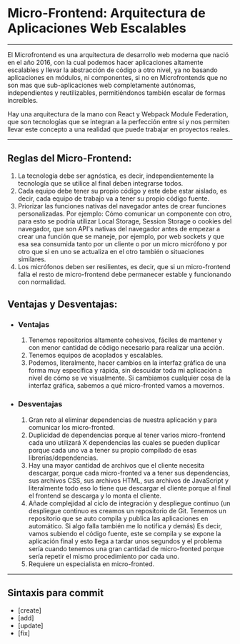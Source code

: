 # Micro-Frontend: Arquitectura de Aplicaciones Web Escalables

---

El Microfrontend es una arquitectura de desarrollo web moderna que nació en el año 2016, con la cual podemos hacer aplicaciones altamente escalables y llevar la abstracción de código a otro nivel, ya no basando aplicaciones en módulos, ni componentes, si no en Microfrontends que no son mas que sub-aplicaciones web completamente autónomas, independientes y reutilizables, permitiéndonos también escalar de formas increíbles.

Hay una arquitectura de la mano con React y Webpack Module Federation, que son tecnologías que se integran a la perfección entre sí y nos permiten llevar este concepto a una realidad que puede trabajar en proyectos reales.

---

## Reglas del Micro-Frontend:

1. La tecnología debe ser agnóstica, es decir, independientemente la tecnología que se utilice al final deben integrarse todos.
2. Cada equipo debe tener su propio código y este debe estar aislado, es decir, cada equipo de trabajo va a tener su propio código fuente.
3. Priorizar las funciones nativas del navegador antes de crear funciones personalizadas. Por ejemplo: Cómo comunicar un componente con otro, para esto se podría utilizar Local Storage, Session Storage o cookies del navegador, que son API's nativas del navegador antes de empezar a crear una función que se maneje, por ejemplo, por web sockets y que esa sea consumida tanto por un cliente o por un micro micrófono y por otro que si en uno se actualiza en el otro también o situaciones similares.
4. Los micrófonos deben ser resilientes, es decir, que si un micro-frontend falla el resto de micro-frontend debe permanecer estable y funcionando con normalidad.

## Ventajas y Desventajas:

- ### Ventajas

  1. Tenemos repositorios altamente cohesivos, fáciles de mantener y con menor cantidad de código necesario para realizar una acción.
  2. Tenemos equipos de acoplados y escalables.
  3. Podemos, literalmente, hacer cambios en la interfaz gráfica de una forma muy específica y rápida, sin descuidar toda mi aplicación a nivel de cómo se ve visualmente. Si cambiamos cualquier cosa de la interfaz gráfica, sabemos a qué micro-fronted vamos a movernos.

- ### Desventajas
  1. Gran reto al eliminar dependencias de nuestra aplicación y para comunicar los micro-fronted.
  2. Duplicidad de dependencias porque al tener varios micro-frontend cada uno utilizará X dependencias las cuales se pueden duplicar porque cada uno va a tener su propio compilado de esas librerías/dependencias.
  3. Hay una mayor cantidad de archivos que el cliente necesita descargar, porque cada micro-fronted va a tener sus dependencias, sus archivos CSS, sus archivos HTML, sus archivos de JavaScript y literalmente todo eso lo tiene que descargar el cliente porque al final el frontend se descarga y lo monta el cliente.
  4. Añade complejidad al ciclo de integración y despliegue continuo (un despliegue continuo es creamos un repositorio de Git. Tenemos un repositorio que se auto compila y publica las aplicaciones en automático. Si algo falla también me lo notifica y demás) Es decir, vamos subiendo el código fuente, este se compila y se expone la aplicación final y esto llega a tardar unos segundos y el problema sería cuando tenemos una gran cantidad de micro-fronted porque sería repetir el mismo procedimiento por cada uno.
  5. Requiere un especialista en micro-fronted.

---

## Sintaxis para commit

- [create]
- [add]
- [update]
- [fix]
